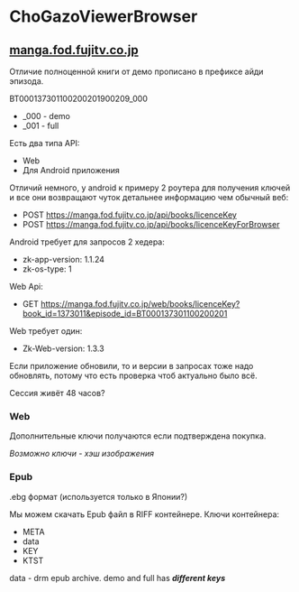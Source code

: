 # ChoGazoViewerBrowser
## [manga.fod.fujitv.co.jp](https://manga.fod.fujitv.co.jp/)

Отличие полноценной книги от демо прописано в префиксе айди эпизода.

BT000137301100200201900209_000

* _000 - demo
* _001 - full

Есть два типа API:
* Web
* Для Android приложения

Отличий немного, у android к примеру 2 роутера для получения ключей и все они возвращают чуток детальнее информацию чем обычный веб:
* POST https://manga.fod.fujitv.co.jp/api/books/licenceKey
* POST https://manga.fod.fujitv.co.jp/api/books/licenceKeyForBrowser

Android требует для запросов 2 хедера:
* zk-app-version: 1.1.24
* zk-os-type: 1

Web Api:
* GET https://manga.fod.fujitv.co.jp/web/books/licenceKey?book_id=1373011&episode_id=BT000137301100200201

Web требует один:
* Zk-Web-version: 1.3.3

Если приложение обновили, то и версии в запросах тоже надо обновлять, потому что есть проверка чтоб актуально было всё.

Сессия живёт 48 часов?
### Web

Дополнительные ключи получаются если подтверждена покупка.

_Возможно ключи - хэш изображения_

### Epub
.ebg формат (используется только в Японии?)

Мы можем скачать Epub файл в RIFF контейнере. Ключи контейнера:
* META
* data
* KEY
* KTST

data - drm epub archive. demo and full has **_different keys_**
